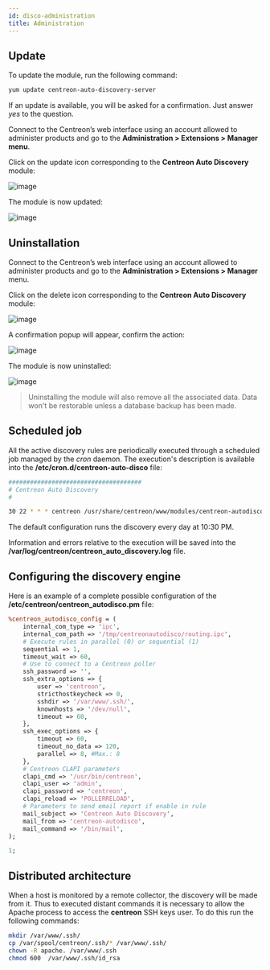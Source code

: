 ```yaml
---
id: disco-administration
title: Administration
---
```


## Update

To update the module, run the following command:
```Bash 
yum update centreon-auto-discovery-server
```

If an update is available, you will be asked for a confirmation. Just answer *yes* to the question.

Connect to the Centreon’s web interface using an account allowed to administer products and go to the
**Administration \> Extensions \> Manager menu**.

Click on the update icon corresponding to the **Centreon Auto Discovery** module:

![image](assets/configuration/autodisco/update.png)

The module is now updated:

![image](assets/configuration/autodisco/list_modules.png)

## Uninstallation

Connect to the Centreon’s web interface using an account allowed to administer products and go to the
**Administration > Extensions > Manager** menu.

Click on the delete icon corresponding to the **Centreon Auto Discovery** module:

![image](assets/configuration/autodisco/list_modules.png)

A confirmation popup will appear, confirm the action:

![image](assets/configuration/autodisco/uninstall.png)

The module is now uninstalled:

![image](assets/configuration/autodisco/install.png)

> Uninstalling the module will also remove all the associated data. Data won't be restorable unless a database backup
> has been made.

## Scheduled job

All the active discovery rules are periodically executed through a scheduled job managed by the *cron* daemon. The
execution's description is available into the **/etc/cron.d/centreon-auto-disco** file:
```Bash
#####################################
# Centreon Auto Discovery
#

30 22 * * * centreon /usr/share/centreon/www/modules/centreon-autodiscovery-server//cron/centreon_autodisco --config='/etc/centreon/conf.pm' --config-extra='/etc/centreon/centreon_autodisco.pm' --severity=error >> /var/log/centreon/centreon_auto_discovery.log 2>&1
```

The default configuration runs the discovery every day at 10:30 PM.

Information and errors relative to the execution will be saved into the **/var/log/centreon/centreon_auto_discovery.log** file.

## Configuring the discovery engine

Here is an example of a complete possible configuration of the
**/etc/centreon/centreon_autodisco.pm** file:
```Perl
%centreon_autodisco_config = (
    internal_com_type => 'ipc',
    internal_com_path => '/tmp/centreonautodisco/routing.ipc',
    # Execute rules in parallel (0) or sequential (1)
    sequential => 1,
    timeout_wait => 60,
    # Use to connect to a Centreon poller
    ssh_password => '',
    ssh_extra_options => {
        user => 'centreon',
        stricthostkeycheck => 0,
        sshdir => '/var/www/.ssh/',
        knownhosts => '/dev/null',
        timeout => 60,
    },
    ssh_exec_options => {
        timeout => 60,
        timeout_no_data => 120,
        parallel => 8, #Max.: 8
    },
    # Centreon CLAPI parameters
    clapi_cmd => '/usr/bin/centreon',
    clapi_user => 'admin',
    clapi_password => 'centreon',
    clapi_reload => 'POLLERRELOAD',
    # Parameters to send email report if enable in rule
    mail_subject => 'Centreon Auto Discovery',
    mail_from => 'centreon-autodisco',
    mail_command => '/bin/mail',
);

1;
```

## Distributed architecture

When a host is monitored by a remote collector, the discovery will be made from it. Thus to executed distant commands
it is necessary to allow the Apache process to access the **centreon** SSH keys user. To do this run the following commands:
```Bash
mkdir /var/www/.ssh/
cp /var/spool/centreon/.ssh/* /var/www/.ssh/
chown -R apache. /var/www/.ssh
chmod 600  /var/www/.ssh/id_rsa
```
